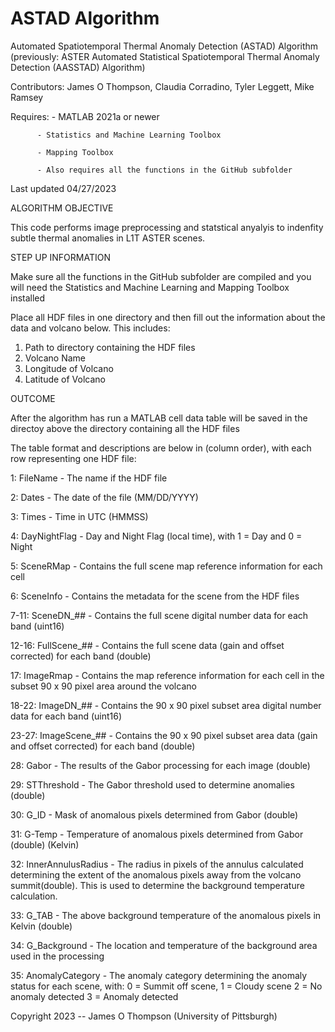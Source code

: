 # ASTAD Algorithm
 Automated Spatiotemporal Thermal Anomaly Detection (ASTAD) Algorithm 
 (previously: ASTER Automated Statistical Spatiotemporal Thermal Anomaly Detection (AASSTAD) Algorithm) 

Contributors: James O Thompson, Claudia Corradino, Tyler Leggett, Mike Ramsey

Requires: 
          - MATLAB 2021a or newer

          - Statistics and Machine Learning Toolbox
          
          - Mapping Toolbox
          
          - Also requires all the functions in the GitHub subfolder


Last updated 04/27/2023


ALGORITHM OBJECTIVE

This code performs image preprocessing and statstical anyalyis to
indenfity subtle thermal anomalies in L1T ASTER scenes.


STEP UP INFORMATION

Make sure all the functions in the GitHub subfolder are compiled and you
will need the Statistics and Machine Learning and Mapping Toolbox
installed


Place all HDF files in one directory and then fill out the information 
about the data and volcano below. This includes:
  1. Path to directory containing the HDF files
  2. Volcano Name
  3. Longitude of Volcano
  4. Latitude of Volcano


OUTCOME

After the algorithm has run a MATLAB cell data table will be saved in 
the directoy above the directory containing all the HDF files


The table format and descriptions are below in (column order), with
each row representing one HDF file:



1: FileName - The name if the HDF file

2: Dates - The date of the file (MM/DD/YYYY)

3: Times - Time in UTC (HMMSS)

4: DayNightFlag - Day and Night Flag (local time), with 1 = Day and 
                  0 = Night

5: SceneRMap - Contains the full scene map reference information for each 
               cell

6: SceneInfo - Contains the metadata for the scene from the HDF files

7-11: SceneDN_## - Contains the full scene digital number data for each 
                   band (uint16) 

12-16: FullScene_## - Contains the full scene data (gain and offset 
                      corrected) for each band (double) 

17: ImageRmap - Contains the map reference information for each cell in 
                the subset 90 x 90 pixel area around the volcano

18-22: ImageDN_## - Contains the 90 x 90 pixel subset area digital number
                    data for each band (uint16) 

23-27: ImageScene_## - Contains the 90 x 90 pixel subset area data (gain 
                      and offset corrected) for each band (double) 

28: Gabor - The results of the Gabor processing for each image (double)

29: STThreshold - The Gabor threshold used to determine anomalies 
                  (double)

30: G_ID - Mask of anomalous pixels determined from Gabor (double)

31: G-Temp - Temperature of anomalous pixels determined from Gabor 
             (double) (Kelvin)

32: InnerAnnulusRadius - The radius in pixels of the annulus calculated 
                         determining the extent of the anomalous pixels
                         away from the volcano summit(double). This is 
                         used to determine the background temperature
                         calculation.

33: G_TAB - The above background temperature of the anomalous pixels in
            Kelvin (double)

34: G_Background - The location and temperature of the background area 
                   used in the processing

35: AnomalyCategory - The anomaly category determining the anomaly status
                      for each scene, with: 
                      0 = Summit off scene, 
                      1 = Cloudy scene
                      2 = No anomaly detected
                      3 = Anomaly detected



Copyright 2023 -- James O Thompson (University of Pittsburgh)
